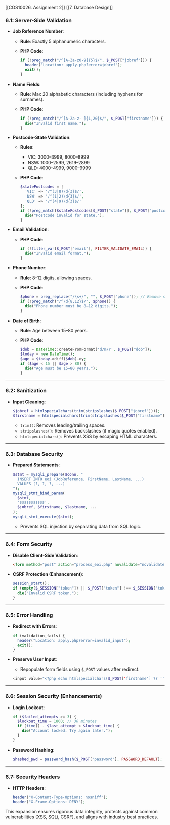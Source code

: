 [[COS10026. Assignment 2]]
[[7. Database Design]]

### **6.1: Server-Side Validation**

- **Job Reference Number**:
    - **Rule**: Exactly 5 alphanumeric characters.
    - **PHP Code**:
        
        ```php
        if (!preg_match("/^[A-Za-z0-9]{5}$/", $_POST["jobref"])) {  
          header("Location: apply.php?error=jobref");  
          exit();  
        }  
        ```
        
- **Name Fields**:
    - **Rule**: Max 20 alphabetic characters (including hyphens for surnames).
    - **PHP Code**:
        
        ```php
        if (!preg_match("/^[A-Za-z- ]{1,20}$/", $_POST["firstname"])) {  
          die("Invalid first name.");  
        }  
        ```
        
- **Postcode-State Validation**:
    - **Rules**:
        - VIC: 3000–3999, 8000–8999
        - NSW: 1000–2599, 2619–2899
        - QLD: 4000–4999, 9000–9999
    - **PHP Code**:
        
        ```php
        $statePostcodes = [  
          'VIC' => '/^(3|8)\d{3}$/',  
          'NSW' => '/^(1|2)\d{3}$/',  
          'QLD' => '/^(4|9)\d{3}$/'  
        ];  
        if (!preg_match($statePostcodes[$_POST["state"]], $_POST["postcode"])) {  
          die("Postcode invalid for state.");  
        }  
        ```
        
- **Email Validation**:
    - **PHP Code**:
        
        ```php
        if (!filter_var($_POST["email"], FILTER_VALIDATE_EMAIL)) {  
          die("Invalid email format.");  
        }  
        ```
        
- **Phone Number**:
    - **Rule**: 8–12 digits, allowing spaces.
    - **PHP Code**:
        
        ```php
        $phone = preg_replace("/\s+/", "", $_POST["phone"]); // Remove spaces  
        if (!preg_match("/^\d{8,12}$/", $phone)) {  
          die("Phone number must be 8–12 digits.");  
        }  
        ```
        
- **Date of Birth**:
    - **Rule**: Age between 15–80 years.
    - **PHP Code**:
        
        ```php
        $dob = DateTime::createFromFormat('d/m/Y', $_POST["dob"]);  
        $today = new DateTime();  
        $age = $today->diff($dob)->y;  
        if ($age < 15 || $age > 80) {  
          die("Age must be 15–80 years.");  
        }  
        ```
        

---

### **6.2: Sanitization**

- **Input Cleaning**:
    
    ```php
    $jobref = htmlspecialchars(trim(stripslashes($_POST["jobref"])));  
    $firstname = htmlspecialchars(trim(stripslashes($_POST["firstname"])));  
    ```
    
    - `trim()`: Removes leading/trailing spaces.
    - `stripslashes()`: Removes backslashes (if magic quotes enabled).
    - `htmlspecialchars()`: Prevents XSS by escaping HTML characters.

---

### **6.3: Database Security**

- **Prepared Statements**:
    
    ```php
    $stmt = mysqli_prepare($conn, "  
      INSERT INTO eoi (JobReference, FirstName, LastName, ...)  
      VALUES (?, ?, ?, ...)  
    ");  
    mysqli_stmt_bind_param(  
      $stmt,  
      'sssssssssss',  
      $jobref, $firstname, $lastname, ...  
    );  
    mysqli_stmt_execute($stmt);  
    ```
    
    - Prevents SQL injection by separating data from SQL logic.

---

### **6.4: Form Security**

- **Disable Client-Side Validation**:
    
    ```html
    <form method="post" action="process_eoi.php" novalidate="novalidate">  
    ```
    
- **CSRF Protection (Enhancement)**:
    
    ```php
    session_start();  
    if (empty($_SESSION["token"]) || $_POST["token"] !== $_SESSION["token"]) {  
      die("Invalid CSRF token.");  
    }  
    ```
    

---

### **6.5: Error Handling**

- **Redirect with Errors**:
    
    ```php
    if (validation_fails) {  
      header("Location: apply.php?error=invalid_input");  
      exit();  
    }  
    ```
    
- **Preserve User Input**:
    
    - Repopulate form fields using `$_POST` values after redirect.
    
    ```php
    <input value="<?php echo htmlspecialchars($_POST['firstname'] ?? '') ?>">  
    ```
    

---

### **6.6: Session Security (Enhancements)**

- **Login Lockout**:
    
    ```php
    if ($failed_attempts >= 3) {  
      $lockout_time = 1800; // 30 minutes  
      if (time() - $last_attempt < $lockout_time) {  
        die("Account locked. Try again later.");  
      }  
    }  
    ```
    
- **Password Hashing**:
    
    ```php
    $hashed_pwd = password_hash($_POST["password"], PASSWORD_DEFAULT);  
    ```
    

---

### **6.7: Security Headers**

- **HTTP Headers**:
    
    ```php
    header("X-Content-Type-Options: nosniff");  
    header("X-Frame-Options: DENY");  
    ```
    

This expansion ensures rigorous data integrity, protects against common vulnerabilities (XSS, SQLi, CSRF), and aligns with industry best practices.